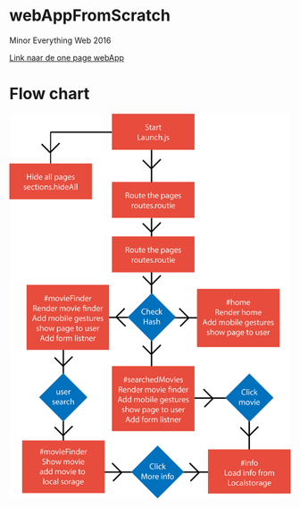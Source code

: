 # webAppFromScratch
Minor Everything Web 2016

[Link naar de one page webApp](https://leandervanbaekel.github.io/webAppFromScratch/week3/index.html)

# Flow chart

![flowchart](https://github.com/LeanderVanBaekel/LeanderVanBaekel.github.io/blob/master/webAppFromScratch/week3/flow.png)